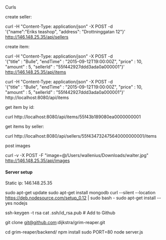 

Curls

create seller:

curl -H "Content-Type: application/json" -X POST -d \
    '{"name":"Eriks teashop", "address": "Drottninggatan 12"}' \
    http://146.148.25.35/api/sellers




create item:

curl -H "Content-Type: application/json" -X POST -d \
    '{"title" : "Bulle", "endTime" : "2015-09-12T19:00:00Z", "price" : 10, "amount" : 5, "sellerId" : "55f442927ddd3ada0a000001"}' \
    http://146.148.25.35/api/items


curl -H "Content-Type: application/json" -X POST -d \
    '{"title" : "Bulle", "endTime" : "2015-09-12T19:00:00Z", "price" : 10, "amount" : 5, "sellerId" : "55f442927ddd3ada0a000001"}' \
    http://localhost:8080/api/items




get item by id:

curl http://localhost:8080/api/items/55f43b189080ea0000000001


get items by seller:

curl     http://localhost:8080/api/sellers/55f434732475640000000001/items


post images

curl -v -X POST -F "image=@/Users/wallenius/Downloads/walter.jpg" http://146.148.25.35/api/images




#### Server setup
Static ip: 146.148.25.35

sudo apt-get update
sudo apt-get install mongodb
curl --silent --location https://deb.nodesource.com/setup_0.12 | sudo bash -
sudo apt-get install --yes nodejs

ssh-keygen -t rsa
cat .ssh/id_rsa.pub   # Add to Github

git clone git@github.com:dijkstra/grim-reaper.git

cd grim-reaper/backend/
npm install
sudo PORT=80 node server.js








